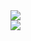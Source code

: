 
<a href="Languages">
  <img align="center" src="https://github-readme-stats.vercel.app/api/top-langs/?username=Vaascoo&theme=synthwave" />
</a>
<br>
<a>
  <img align="center" src="https://www.codewars.com/users/Vaascoo/badges/small" />
</a>
<!--
### Hi there 👋
**Vaascoo/Vaascoo** is a ✨ _special_ ✨ repository because its `README.md` (this file) appears on your GitHub profile.

Here are some ideas to get you started:

- 🔭 I’m currently working on ...
- 🌱 I’m currently learning ...
- 👯 I’m looking to collaborate on ...
- 🤔 I’m looking for help with ...
- 💬 Ask me about ...
- 📫 How to reach me: ...
- 😄 Pronouns: ...
- ⚡ Fun fact: ...
-->
